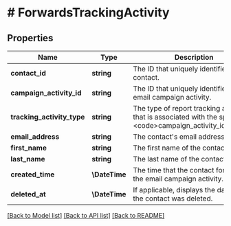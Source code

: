 # # ForwardsTrackingActivity

## Properties

Name | Type | Description | Notes
------------ | ------------- | ------------- | -------------
**contact_id** | **string** | The ID that uniquely identifies a contact. |
**campaign_activity_id** | **string** | The ID that uniquely identifies the email campaign activity. |
**tracking_activity_type** | **string** | The type of report tracking activity that is associated with the specified &lt;code&gt;campaign_activity_id&lt;/code&gt;. |
**email_address** | **string** | The contact&#39;s email address. |
**first_name** | **string** | The first name of the contact. | [optional]
**last_name** | **string** | The last name of the contact. | [optional]
**created_time** | **\DateTime** | The time that the contact forwarded the email campaign activity. |
**deleted_at** | **\DateTime** | If applicable, displays the date that the contact was deleted. | [optional]

[[Back to Model list]](../../README.md#models) [[Back to API list]](../../README.md#endpoints) [[Back to README]](../../README.md)
